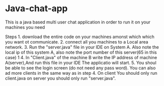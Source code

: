 # Java-chat-app

This is a java based multi user chat application in order to run it on your machines you need
  
  Steps
    1. download the entire code on your machines amonst which which you want ot communicate.
    2. connect all you machines to a Local area network.
    3. Run the "server.java" file in your IDE on System A. Also note the local ip of this system A, also note the port number of this server(65 in this case)
    1[](client_.JPG)
    4. In "Client.java" of the machine B write the IP address of machine A(server),And run this file in your IDE The applicatio  will start.
    5. You shoul be able to see the login screen (do not need any pass word). You can also ad more clients in the same way as in step 4. On client You should only run client.java
    on server you should only run "server.java".
      

